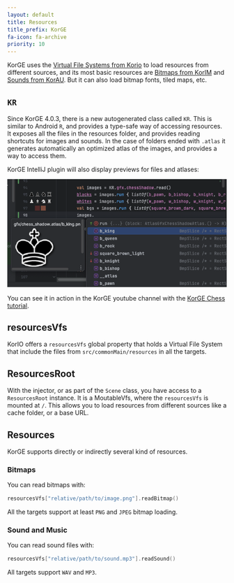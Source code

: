 ```yaml
---
layout: default
title: Resources
title_prefix: KorGE
fa-icon: fa-archive
priority: 10
---
```


KorGE uses the [Virtual File Systems from Korio](/korio/) to load resources from different sources,
and its most basic resources are [Bitmaps from KorIM](/korim/) and [Sounds from KorAU](/korau/).
But it can also load bitmap fonts, tiled maps, etc.

## `KR`

Since KorGE 4.0.3, there is a new autogenerated class called `KR`. This is similar to Android `R`,
and provides a type-safe way of accessing resources. It exposes all the files in the resources folder,
and provides reading shortcuts for images and sounds. In the case of folders ended with `.atlas` it generates
automatically an optimized atlas of the images, and provides a way to access them.

KorGE IntelliJ plugin will also display previews for files and atlases:

![](KR.png)

You can see it in action in the KorGE youtube channel with the [KorGE Chess tutorial](https://www.youtube.com/watch?v=mSK7ruZbam0&list=PLzb5P1l-LxelGV8bWyT7tnLsF96MQxqCM&index=4).

## resourcesVfs

KorIO offers a `resourcesVfs` global property that holds a Virtual File System that include the
files from `src/commonMain/resources` in all the targets.

## ResourcesRoot

With the injector, or as part of the `Scene` class, you have access to a `ResourcesRoot` instance.
It is a MoutableVfs, where the `resourcesVfs` is mounted at `/`.
This allows you to load resources from different sources like a cache folder, or a base URL.

## Resources

KorGE supports directly or indirectly several kind of resources.

### Bitmaps

You can read bitmaps with:

```kotlin
resourcesVfs["relative/path/to/image.png"].readBitmap()
```

All the targets support at least `PNG` and `JPEG` bitmap loading.

### Sound and Music

You can read sound files with:

```kotlin
resourcesVfs["relative/path/to/sound.mp3"].readSound()
```

All targets support `WAV` and `MP3`.

